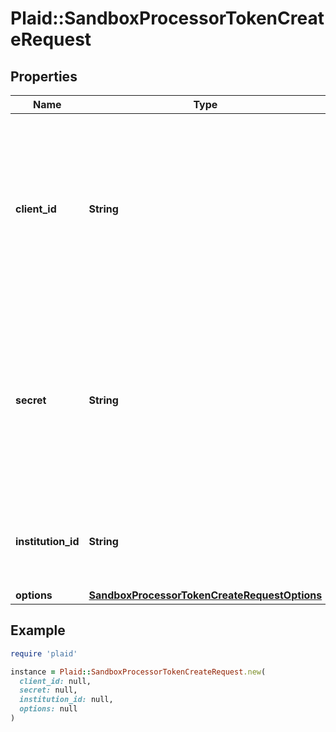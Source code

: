 # Plaid::SandboxProcessorTokenCreateRequest

## Properties

| Name | Type | Description | Notes |
| ---- | ---- | ----------- | ----- |
| **client_id** | **String** | Your Plaid API &#x60;client_id&#x60;. The &#x60;client_id&#x60; is required and may be provided either in the &#x60;PLAID-CLIENT-ID&#x60; header or as part of a request body. | [optional] |
| **secret** | **String** | Your Plaid API &#x60;secret&#x60;. The &#x60;secret&#x60; is required and may be provided either in the &#x60;PLAID-SECRET&#x60; header or as part of a request body. | [optional] |
| **institution_id** | **String** | The ID of the institution the Item will be associated with |  |
| **options** | [**SandboxProcessorTokenCreateRequestOptions**](SandboxProcessorTokenCreateRequestOptions.md) |  | [optional] |

## Example

```ruby
require 'plaid'

instance = Plaid::SandboxProcessorTokenCreateRequest.new(
  client_id: null,
  secret: null,
  institution_id: null,
  options: null
)
```

